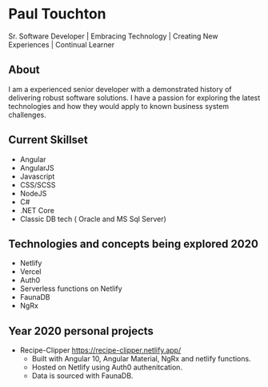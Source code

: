 # Paul Touchton 
Sr. Software Developer | Embracing Technology | Creating New Experiences | Continual Learner

## About
I am a experienced senior developer with a demonstrated history of delivering robust software solutions. I have a passion for exploring
the latest technologies and how they would apply to known business system challenges.

## Current Skillset
- Angular
- AngularJS
- Javascript
- CSS/SCSS
- NodeJS
- C#
- .NET Core
- Classic DB tech ( Oracle and MS Sql Server)

## Technologies and concepts being explored 2020
- Netlify 
- Vercel
- Auth0
- Serverless functions on Netlify
- FaunaDB
- NgRx

## Year 2020 personal projects
- Recipe-Clipper https://recipe-clipper.netlify.app/ 
    - Built with Angular 10, Angular Material, NgRx and netlify functions.
    - Hosted on Netlify using Auth0 authenitcation.
    - Data is sourced with FaunaDB.

